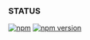 ### STATUS


[![npm](https://img.shields.io/npm/v/npm.svg?style=plastic)]()
[![npm version](https://img.shields.io/npm/v/bootstrap.svg)](https://www.npmjs.com/package/bootstrap)
